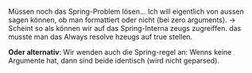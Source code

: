 Müssen noch das Spring-Problem lösen...
Ich will eigentlich von aussen sagen können, ob man formattiert oder nicht
(bei zero arguments). -> Scheint so als können wir auf das Spring-Interna zeugs zugreiffen.
das musste man das Always resolve hzeugs auf true stellen.

**Oder alternativ**: Wir wenden auch die Spring-regel an: Wenns keine
Argumente hat, dann sind beide identisch (wird nicht geparsed).